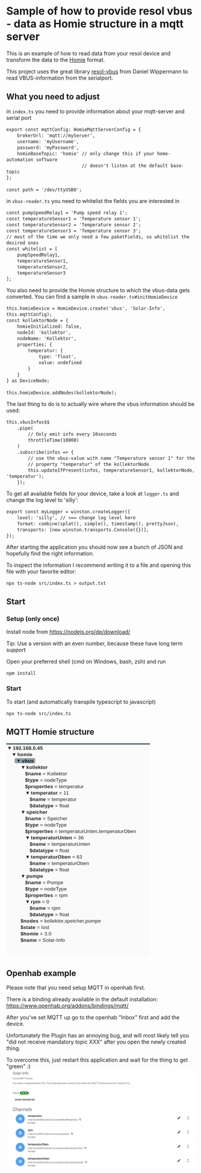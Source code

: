 # Sample of how to provide resol vbus - data as Homie structure in a mqtt server
This is an example of how to read data from your resol device and transform the data
to the [Homie](https://homieiot.github.io/specification/) format.

This project uses the great library [resol-vbus](https://github.com/danielwippermann/resol-vbus) from Daniel Wippermann to read VBUS-information from the serialport.

## What you need to adjust
in ```index.ts``` you need to provide information about your mqtt-server and serial port 
```
export const mqttConfig: HomieMqttServerConfig = {
    brokerUrl: 'mqtt://myServer',
    username: 'myUsername',
    password: 'myPassword',
    homieBaseTopic: 'homie' // only change this if your home-automation software
                            // doesn't listen at the default base-topic
};

const path = '/dev/ttyUSB0';
```

in ```vbus-reader.ts``` you need to whitelist the fields you are interested in
```
const pumpSpeedRelay1 = 'Pump speed relay 1';
const temperatureSensor1 = 'Temperature sensor 1';
const temperatureSensor2 = 'Temperature sensor 2';
const temperatureSensor3 = 'Temperature sensor 3';
// most of the time we only need a few paketFields, so whitelist the desired ones
const whitelist = [
    pumpSpeedRelay1,
    temperatureSensor1,
    temperatureSensor2,
    temperatureSensor3
];
```
You also need to provide the Homie structure to which the vbus-data gets converted. 
You can find a sample in ```vbus-reader.ts#initHomieDevice```  
```
this.homieDevice = HomieDevice.create('vbus', 'Solar-Info', this.mqttConfig);
const kollektorNode = {
    homieInitialized: false,
    nodeId: 'kollektor',
    nodeName: 'Kollektor',
    properties: {
        temperatur: {
            type: 'float',
            value: undefined
        }
    }
} as DeviceNode;

this.homieDevice.addNodes(kollektorNode);
```
The last thing to do is to actually wire where the vbus information should be used:
```
this.vbusInfos$$
    .pipe(
        // Only emit info every 10seconds
        throttleTime(10000)
    )
    .subscribe(infos => {
        // use the vbus-value with name "Temperature sensor 1" for the 
        // property "temperatur" of the kollektorNode 
        this.updateIfPresent(infos, temperatureSensor1, kollektorNode, 'temperatur');
    });
```

To get all available fields for your device, take a look at ```logger.ts``` and change the log level to 'silly':
```
export const myLogger = winston.createLogger({
    level: 'silly', // <== change log level here
    format: combine(splat(), simple(), timestamp(), prettyJson),
    transports: [new winston.transports.Console({})],
});
```
After starting the application you should now see a bunch of JSON and hopefully 
find the right information.

To inspect the information I recommend writing it to a file and opening this file with your favorite editor:
```
npx ts-node src/index.ts > output.txt
```
 

## Start
### Setup (only once)
Install node from https://nodejs.org/de/download/ 

Tip: Use a version with an even number, because these have long term support

Open your preferred shell (cmd on Windows, bash, zsh) and run
```
npm install
```

### Start
To start (and automatically transpile typescript to javascript)
```
npx ts-node src/index.ts
```

## MQTT Homie structure
![MQTT Structure](https://github.com/BenniG82/vbus-to-homie/raw/master/doc/homie-mqtt.png)

## Openhab example
Please note that you need setup MQTT in openhab first.

There is a binding already available in the default installation: https://www.openhab.org/addons/bindings/mqtt/
 
After you've set MQTT up go to the openhab "Inbox" first and add the device.

Unfortunately the Plugin has an annoying bug, and will most likely tell you 
"did not receive mandatory topic XXX" after you open the newly created thing.

To overcome this, just restart this application and wait for the thing to get "green" :)
![Openhab](https://github.com/BenniG82/vbus-to-homie/raw/master/doc/openhab-homie.png)
